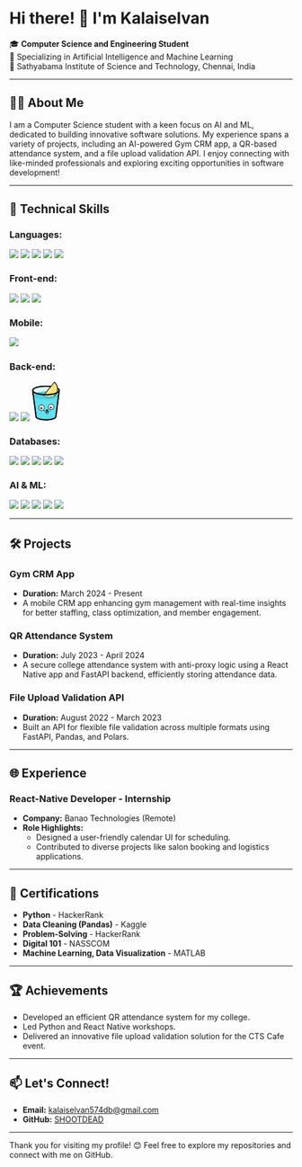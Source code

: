 # Hi there! 👋 I'm Kalaiselvan

🎓 **Computer Science and Engineering Student**  
🔬 Specializing in Artificial Intelligence and Machine Learning  
📍 Sathyabama Institute of Science and Technology, Chennai, India  

---

## 👨‍💻 About Me
I am a Computer Science student with a keen focus on AI and ML, dedicated to building innovative software solutions. My experience spans a variety of projects, including an AI-powered Gym CRM app, a QR-based attendance system, and a file upload validation API. I enjoy connecting with like-minded professionals and exploring exciting opportunities in software development!

---

## 🚀 Technical Skills

### Languages:
<div style="marginLeft:10px">
<img src="https://user-images.githubusercontent.com/25181517/183423507-c056a6f9-1ba8-4312-a350-19bcbc5a8697.png" width="50" />
<img src="https://user-images.githubusercontent.com/25181517/117447155-6a868a00-af3d-11eb-9cfe-245df15c9f3f.png" width="50" />
<img src="https://user-images.githubusercontent.com/25181517/183890598-19a0ac2d-e88a-4005-a8df-1ee36782fde1.png" width="50" />
<img src="https://user-images.githubusercontent.com/25181517/192149581-88194d20-1a37-4be8-8801-5dc0017ffbbe.png" width="50" />
<img src="https://user-images.githubusercontent.com/25181517/192599922-3a8ceb1c-ff1d-40bc-b73c-99ea1182d8ad.png" width="50"/>
</div>

   
### Front-end: 
<div>
<img src="https://user-images.githubusercontent.com/25181517/183897015-94a058a6-b86e-4e42-a37f-bf92061753e5.png" width="50" />
<img src="https://user-images.githubusercontent.com/25181517/202896760-337261ed-ee92-4979-84c4-d4b829c7355d.png" width="50" />
<img src="https://user-images.githubusercontent.com/25181517/183898054-b3d693d4-dafb-4808-a509-bab54cf5de34.png" width="50" />
</div>

### Mobile:  
<div>
<img src="https://user-images.githubusercontent.com/25181517/183897015-94a058a6-b86e-4e42-a37f-bf92061753e5.png" width="50" />
</div>

### Back-end:
<div>
<img src="https://user-images.githubusercontent.com/25181517/183897015-94a058a6-b86e-4e42-a37f-bf92061753e5.png" width="50" />
<img src="https://github.com/marwin1991/profile-technology-icons/assets/62091613/9bf5650b-e534-4eae-8a26-8379d076f3b4" width="50" />
<img src="https://raw.githubusercontent.com/gin-gonic/logo/master/color.png" width="50" />
</div>

### Databases: 
<div style="padding: 20;">
<img src="https://user-images.githubusercontent.com/25181517/183896128-ec99105a-ec1a-4d85-b08b-1aa1620b2046.png" width="50" />
<img src="https://user-images.githubusercontent.com/25181517/117208740-bfb78400-adf5-11eb-97bb-09072b6bedfc.png" width="50" />
<img src="https://github.com/marwin1991/profile-technology-icons/assets/136815194/3c698a4f-84e4-4849-a900-476b14311634" width="50" />
<img src="https://github.com/marwin1991/profile-technology-icons/assets/136815194/82df4543-236b-4e45-9604-5434e3faab17" width="50" />
<img src="https://user-images.githubusercontent.com/25181517/189716855-2c69ca7a-5149-4647-936d-780610911353.png" width="50"/>
</div>

### AI & ML:
<div>
<img src="https://github.com/marwin1991/profile-technology-icons/assets/76012086/24b02d77-2f28-43c7-b5d6-e15e3395851b" width="50" />
<img src="https://ia601405.us.archive.org/32/items/github.com-pola-rs-polars_-_2022-12-15_12-31-00/cover.jpg" width="50" />
<img src="https://github.com/marwin1991/profile-technology-icons/assets/76012086/4ec200c2-acdf-4c42-b419-cd49cba3d09f" width="50" />
<img src="https://user-images.githubusercontent.com/25181517/192106593-610ee31c-995e-4f24-b8e1-0f18eead6fae.png" width="50" />
<img src="https://user-images.githubusercontent.com/25181517/223639822-2a01e63a-a7f9-4a39-8930-61431541bc06.png" width="50"/>

</div>

---


## 🛠️ Projects

### Gym CRM App
- **Duration:** March 2024 - Present
- A mobile CRM app enhancing gym management with real-time insights for better staffing, class optimization, and member engagement.

### QR Attendance System
- **Duration:** July 2023 - April 2024
- A secure college attendance system with anti-proxy logic using a React Native app and FastAPI backend, efficiently storing attendance data.

### File Upload Validation API
- **Duration:** August 2022 - March 2023
- Built an API for flexible file validation across multiple formats using FastAPI, Pandas, and Polars.

---

## 🌐 Experience

### React-Native Developer - Internship
- **Company:** Banao Technologies (Remote)
- **Role Highlights:**
  - Designed a user-friendly calendar UI for scheduling.
  - Contributed to diverse projects like salon booking and logistics applications.

---

## 🏅 Certifications
- **Python** - HackerRank
- **Data Cleaning (Pandas)** - Kaggle
- **Problem-Solving** - HackerRank
- **Digital 101** - NASSCOM
- **Machine Learning, Data Visualization** - MATLAB

---

## 🏆 Achievements
- Developed an efficient QR attendance system for my college.
- Led Python and React Native workshops.
- Delivered an innovative file upload validation solution for the CTS Cafe event.

---

## 📫 Let's Connect!
- **Email:** kalaiselvan574db@gmail.com
- **GitHub:** [SHOOTDEAD](https://github.com/SHOOTDEAD)

---

Thank you for visiting my profile! 😊 Feel free to explore my repositories and connect with me on GitHub.

